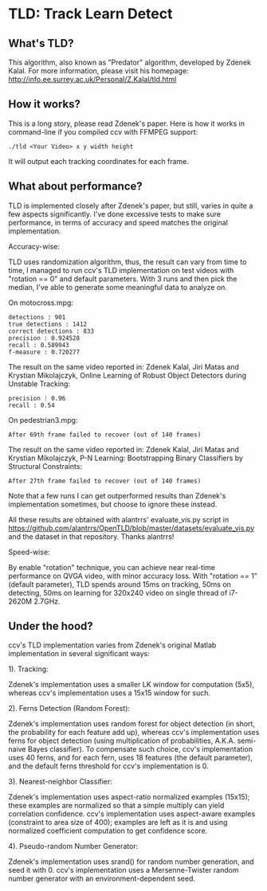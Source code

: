 TLD: Track Learn Detect
=======================

What's TLD?
-----------

This algorithm, also known as "Predator" algorithm, developed by Zdenek Kalal. For
more information, please visit his homepage: http://info.ee.surrey.ac.uk/Personal/Z.Kalal/tld.html

How it works?
-------------

This is a long story, please read Zdenek's paper. Here is how it works in command-line
if you compiled ccv with FFMPEG support:

	./tld <Your Video> x y width height

It will output each tracking coordinates for each frame.

What about performance?
-----------------------

TLD is implemented closely after Zdenek's paper, but still, varies in quite a few
aspects significantly. I've done excessive tests to make sure performance, in
terms of accuracy and speed matches the original implementation.

Accuracy-wise:

TLD uses randomization algorithm, thus, the result can vary from time to time,
I managed to run ccv's TLD implementation on test videos with "rotation == 0" and
default parameters. With 3 runs and then pick the median, I've able to generate
some meaningful data to analyze on.

On motocross.mpg:

	detections : 901
	true detections : 1412
	correct detections : 833
	precision : 0.924528
	recall : 0.589943
	f-measure : 0.720277

The result on the same video reported in: Zdenek Kalal, Jiri Matas and Krystian Mikolajczyk, Online Learning of Robust Object Detectors during Unstable Tracking:

	precision : 0.96
	recall : 0.54

On pedestrian3.mpg:

	After 69th frame failed to recover (out of 140 frames)

The result on the same video reported in: Zdenek Kalal, Jiri Matas and Krystian Mikolajczyk, P-N Learning: Bootstrapping Binary Classifiers by Structural Constraints:

	After 27th frame failed to recover (out of 140 frames)

Note that a few runs I can get outperformed results than Zdenek's implementation
sometimes, but choose to ignore these instead.

All these results are obtained with alantrrs' evaluate_vis.py script in https://github.com/alantrrs/OpenTLD/blob/master/datasets/evaluate_vis.py and the dataset in
that repository. Thanks alantrrs!

Speed-wise:

By enable "rotation" technique, you can achieve near real-time performance on QVGA
video, with minor accuracy loss. With "rotation == 1" (default parameter), TLD
spends around 15ms on tracking, 50ms on detecting, 50ms on learning for 320x240
video on single thread of i7-2620M 2.7GHz.

Under the hood?
---------------

ccv's TLD implementation varies from Zdenek's original Matlab implementation in
several significant ways:

1). Tracking:

Zdenek's implementation uses a smaller LK window for computation (5x5), whereas
ccv's implementation uses a 15x15 window for such.

2). Ferns Detection (Random Forest):

Zdenek's implementation uses random forest for object detection (in short, the
probability for each feature add up), whereas ccv's implementation uses ferns
for object detection (using multiplication of probabilities, A.K.A. semi-naive
Bayes classifier). To compensate such choice, ccv's implementation uses 40 ferns,
and for each fern, uses 18 features (the default parameter), and the default
ferns threshold for ccv's implementation is 0.

3). Nearest-neighbor Classifier:

Zdenek's implementation uses aspect-ratio normalized examples (15x15); these
examples are normalized so that a simple multiply can yield correlation confidence.
ccv's implementation uses aspect-aware examples (constraint to area size of 400);
examples are left as it is and using normalized coefficient computation to get
confidence score.

4). Pseudo-random Number Generator:

Zdenek's implementation uses srand() for random number generation, and seed it
with 0. ccv's implementation uses a Mersenne-Twister random number generator with
an environment-dependent seed.